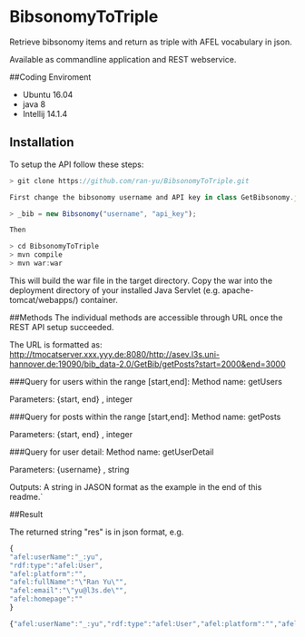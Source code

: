 # BibsonomyToTriple
Retrieve bibsonomy items and return as triple with AFEL vocabulary in json.

Available as commandline application and REST webservice.

##Coding Enviroment
- Ubuntu 16.04
- java 8
- Intellij 14.1.4

## Installation

To setup the API follow these steps:

```js
> git clone https://github.com/ran-yu/BibsonomyToTriple.git

First change the bibsonomy username and API key in class GetBibsonomy.java

> _bib = new Bibsonomy("username", "api_key");

Then

> cd BibsonomyToTriple
> mvn compile
> mvn war:war
```
This will build the war file in the target directory.
Copy the war into the deployment directory of your installed Java Servlet (e.g. apache-tomcat/webapps/) container.

##Methods
The individual methods are accessible through URL once the REST API setup succeeded. 

The URL is formatted as: http://tmocatserver.xxx.yyy.de:8080/http://asev.l3s.uni-hannover.de:19090/bib_data-2.0/GetBib/getPosts?start=2000&end=3000

###Query for users within the range [start,end]:
Method name: getUsers

Parameters: {start, end} , integer

###Query for posts within the range [start,end]:
Method name: getPosts

Parameters: {start, end} , integer

###Query for user detail:
Method name: getUserDetail

Parameters: {username} , string

Outputs: A string in JASON format as the example in the end of this readme.`

##Result

The returned string "res" is in json format, e.g.
```js
{
"afel:userName":"_:yu",
"rdf:type":"afel:User",
"afel:platform":"",
"afel:fullName":"\"Ran Yu\"",
"afel:email":"\"yu@l3s.de\"",
"afel:homepage":""
}

{"afel:userName":"_:yu","rdf:type":"afel:User","afel:platform":"","afel:fullName":"\"Ran Yu\"","afel:email":"\"yu@l3s.de\"","afel:homepage":""}
```
  
